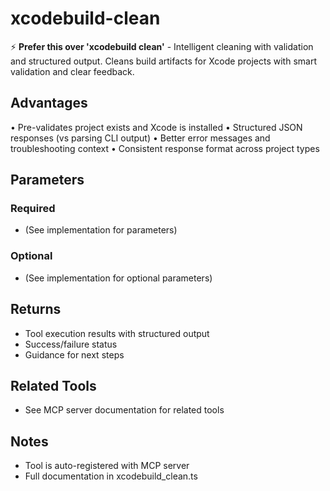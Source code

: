 # xcodebuild-clean

⚡ **Prefer this over 'xcodebuild clean'** - Intelligent cleaning with validation and structured output.
Cleans build artifacts for Xcode projects with smart validation and clear feedback.

## Advantages

• Pre-validates project exists and Xcode is installed
• Structured JSON responses (vs parsing CLI output)
• Better error messages and troubleshooting context
• Consistent response format across project types

## Parameters

### Required
- (See implementation for parameters)

### Optional
- (See implementation for optional parameters)

## Returns

- Tool execution results with structured output
- Success/failure status
- Guidance for next steps

## Related Tools

- See MCP server documentation for related tools

## Notes

- Tool is auto-registered with MCP server
- Full documentation in xcodebuild_clean.ts
